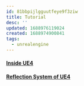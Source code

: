 ```yaml
---
id: 81bbpijlgguutfeye9f3ziw
title: Tutorial
desc: ''
updated: 1688976119024
created: 1688974900841
tags:
  - unrealengine
---
```


#### [Inside UE4](https://zhuanlan.zhihu.com/insideue4)

#### [Reflection System of UE4](https://cloud.tencent.com/developer/article/1606872)
